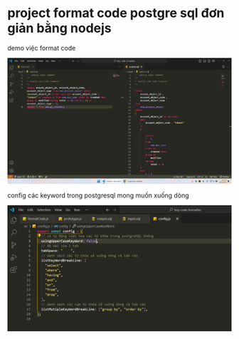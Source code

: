 # project format code postgre sql đơn giản bằng nodejs

demo việc format code

![demo](img/demo.png)

config các keyword trong postgresql mong muốn xuống dòng

![alt text](img/configDemo.png)
